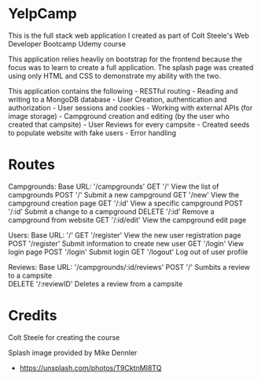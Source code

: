 # YelpCamp
This is the full stack web application I created as part of Colt Steele's Web Developer Bootcamp Udemy course

This application relies heavliy on bootstrap for the frontend because the focus was to learn to create a full application.
The splash page was created using only HTML and CSS to demonstrate my ability with the two.

This application contains the following
    - RESTful routing
    - Reading and writing to a MongoDB database
    - User Creation, authentication and authorization
    - User sessions and cookies
    - Working with external APIs (for image storage)
    - Campground creation and editing (by the user who created that campsite)
    - User Reviews for every campsite
    - Created seeds to populate website with fake users
    - Error handling


# Routes
Campgrounds:
Base URL: '/campgrounds'
    GET     '/'             View the list of campgrounds
    POST    '/'             Submit a new campground
    GET     '/new'          View the campground creation page
    GET     '/:id'          View a specific campground
    POST    '/:id'          Submit a change to a campground
    DELETE  '/:id'          Remove a campground from website
    GET     '/:id/edit'     View the campground edit page

Users: 
Base URL: '/'
    GET     '/register'         View the new user registration page
    POST    '/register'         Submit information to create new user
    GET     '/login'            View login page
    POST    '/login'            Submit login
    GET     '/logout'           Log out of user profile

Reviews:
Base URL: '/campgrounds/:id/reviews'
    POST    '/'             Sumbits a review to a campsite           
    DELETE  '/:reviewID'    Deletes a review from a campsite


# Credits
Colt Steele for creating the course

Splash image provided by Mike Dennler
 - https://unsplash.com/photos/T9CktnMI8TQ



 
